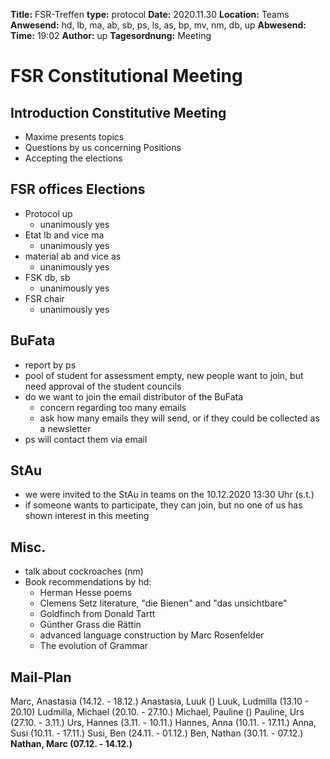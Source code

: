 **Title:** FSR-Treffen
**type:** protocol
**Date:** 2020.11.30
**Location:** Teams
**Anwesend:**  hd, lb, ma, ab, sb, ps, ls, as, bp, mv, nm, db, up
**Abwesend:**  
**Time:** 19:02
**Author:** up
**Tagesordnung:** Meeting
# FSR Constitutional Meeting

## Introduction Constitutive Meeting
- Maxime presents topics
- Questions by us concerning Positions
- Accepting the elections

## FSR offices Elections 
- Protocol up 
    - unanimously yes
- Etat lb and vice ma
    - unanimously yes
- material ab and vice as
    - unanimously yes
- FSK db, sb 
    - unanimously yes
- FSR chair 
    - unanimously yes

## BuFata
- report by ps
- pool of student for assessment empty, new people want to join, but need approval of the student councils
- do we want to join the email distributor of the BuFata
    - concern regarding too many emails
    - ask how many emails they will send, or if they could be collected as a newsletter
- ps will contact them via email

## StAu
- we were invited to the StAu in teams on the 10.12.2020 13:30 Uhr (s.t.)
- if someone wants to participate, they can join, but no one of us has shown interest in this meeting

## Misc.
- talk about cockroaches (nm)
- Book recommendations by hd:
    - Herman Hesse poems
    - Clemens Setz literature, "die Bienen" and "das unsichtbare"
    - Goldfinch from Donald Tartt
    - Günther Grass die Rättin
    - advanced language construction by Marc Rosenfelder
    - The evolution of Grammar

## Mail-Plan
Marc, Anastasia (14.12. - 18.12.) 
Anastasia, Luuk ()
Luuk, Ludmilla (13.10 - 20.10)
Ludmilla, Michael (20.10. - 27.10.)
Michael, Pauline ()
Pauline, Urs (27.10. - 3.11.)
Urs, Hannes (3.11. - 10.11.)
Hannes, Anna (10.11. - 17.11.)
Anna, Susi (10.11. - 17.11.)
Susi, Ben (24.11. - 01.12.)
Ben, Nathan (30.11. - 07.12.)
**Nathan, Marc (07.12. - 14.12.)**